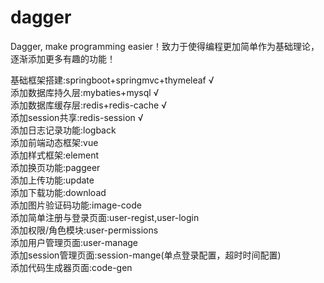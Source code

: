 # dagger
Dagger, make programming easier！致力于使得编程更加简单作为基础理论，逐渐添加更多有趣的功能！<br/>

基础框架搭建:springboot+springmvc+thymeleaf √ <br/>
添加数据库持久层:mybaties+mysql √ <br/>
添加数据库缓存层:redis+redis-cache √ <br/>
添加session共享:redis-session √ <br/>
添加日志记录功能:logback <br/>
添加前端动态框架:vue <br/>
添加样式框架:element <br/>
添加换页功能:paggeer <br/>
添加上传功能:update <br/>
添加下载功能:download <br/>
添加图片验证码功能:image-code <br/>
添加简单注册与登录页面:user-regist,user-login <br/>
添加权限/角色模块:user-permissions <br/>
添加用户管理页面:user-manage <br/>
添加session管理页面:session-mange(单点登录配置，超时时间配置) <br/>
添加代码生成器页面:code-gen <br/>
